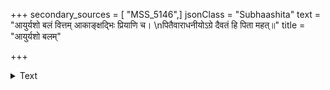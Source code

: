 +++
secondary_sources = [ "MSS_5146",]
jsonClass = "Subhaashita"
text = "आयुर्यशो बलं वित्तम् आकाङ्क्षद्भिः प्रियाणि च।  \nपितैवाराधनीयोऽग्रे दैवतं हि पिता महत्॥"
title = "आयुर्यशो बलम्"

+++

<details><summary>Text</summary>

आयुर्यशो बलं वित्तम् आकाङ्क्षद्भिः प्रियाणि च।  
पितैवाराधनीयोऽग्रे दैवतं हि पिता महत्॥
</details>
